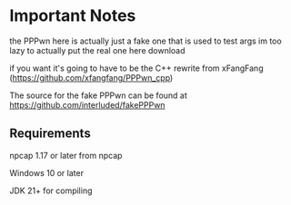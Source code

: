 # Important Notes

the PPPwn here is actually just a fake one that is used to test args im too lazy to actually put the real one here download 

if you want it's going to have to be the C++ rewrite from xFangFang (https://github.com/xfangfang/PPPwn_cpp)

The source for the fake PPPwn can be found at https://github.com/interluded/fakePPPwn

## Requirements

npcap 1.17 or later from npcap

Windows 10 or later

JDK 21+ for compiling
